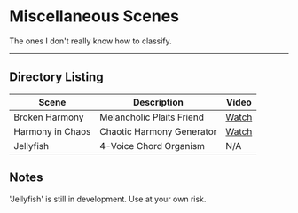 # Miscellaneous Scenes

The ones I don't really know how to classify.

------------------------------------------------------------------------------

## Directory Listing

Scene | Description | Video
------|-------------|------
Broken Harmony | Melancholic Plaits Friend | [Watch](https://youtu.be/Ee8Q4ZboVMY)
Harmony in Chaos | Chaotic Harmony Generator | [Watch](https://youtu.be/3arSw-fnywo)
Jellyfish | 4-Voice Chord Organism | N/A

## Notes

'Jellyfish' is still in development. Use at your own risk.
